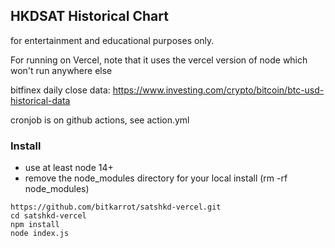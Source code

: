 ## HKDSAT Historical Chart

for entertainment and educational purposes only.

For running on Vercel, note that it uses the vercel version of node which won't run anywhere else

bitfinex daily close data: https://www.investing.com/crypto/bitcoin/btc-usd-historical-data

cronjob is on github actions, see action.yml

### Install 

- use at least node 14+ 
- remove the node_modules directory for your local install  (rm -rf node_modules)

```
https://github.com/bitkarrot/satshkd-vercel.git
cd satshkd-vercel 
npm install
node index.js
```
